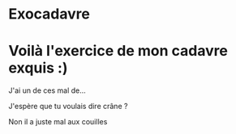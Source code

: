 # Exocadavre
# Voilà l'exercice de mon cadavre exquis :)
J'ai un de ces mal de...

J'espère que tu voulais dire crâne ?

Non il a juste mal aux couilles

